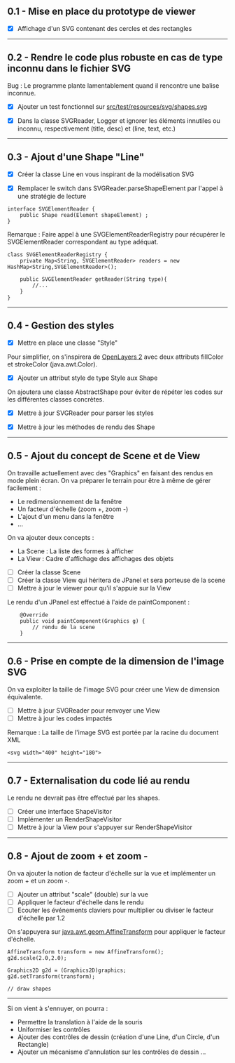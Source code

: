 
## 0.1 - Mise en place du prototype de viewer

- [x] Affichage d'un SVG contenant des cercles et des rectangles

---

## 0.2 - Rendre le code plus robuste en cas de type inconnu dans le fichier SVG

Bug : Le programme plante lamentablement quand il rencontre une balise inconnue.

- [x] Ajouter un test fonctionnel sur [src/test/resources/svg/shapes.svg](src/test/resources/svg/shapes.svg)

- [x] Dans la classe SVGReader, Logger et ignorer les éléments innutiles ou inconnu, respectivement (title, desc) et (line, text, etc.)

---

## 0.3 - Ajout d'une Shape "Line"

- [x] Créer la classe Line en vous inspirant de la modélisation SVG

- [x] Remplacer le switch dans SVGReader.parseShapeElement par l'appel à une stratégie de lecture

```
interface SVGElementReader {
    public Shape read(Element shapeElement) ;
}
```

Remarque : Faire appel à une SVGElementReaderRegistry pour récupérer
le SVGElementReader correspondant au type adéquat.

```
class SVGElementReaderRegistry {
    private Map<String, SVGElementReader> readers = new HashMap<String,SVGElementReader>();

    public SVGElementReader getReader(String type){
        //...
    }
}
```

---

## 0.4 - Gestion des styles

- [x] Mettre en place une classe "Style"

Pour simplifier, on s'inspirera de [OpenLayers 2](http://docs.openlayers.org/library/feature_styling.html#style-properties)
avec deux attributs fillColor et strokeColor (java.awt.Color).

- [x] Ajouter un attribut style de type Style aux Shape

On ajoutera une classe AbstractShape pour éviter de répéter les codes
sur les différentes classes concrètes.

- [x] Mettre à jour SVGReader pour parser les styles

- [x] Mettre à jour les méthodes de rendu des Shape


---

## 0.5 - Ajout du concept de Scene et de View

On travaille actuellement avec des "Graphics" en faisant des rendus en
mode plein écran. On va préparer le terrain pour être à même de gérer
facilement :

* Le redimensionnement de la fenêtre
* Un facteur d'échelle (zoom +, zoom -)
* L'ajout d'un menu dans la fenêtre
* ...

On va ajouter deux concepts :

* La Scene : La liste des formes à afficher
* La View : Cadre d'affichage des affichages des objets

- [ ] Créer la classe Scene
- [ ] Créer la classe View qui héritera de JPanel et sera porteuse de la scene
- [ ] Mettre à jour le viewer pour qu'il s'appuie sur la View

Le rendu d'un JPanel est effectué à l'aide de paintComponent :

```
    @Override
	public void paintComponent(Graphics g) {
	    // rendu de la scene
    }
```

---

## 0.6 - Prise en compte de la dimension de l'image SVG

On va exploiter la taille de l'image SVG pour créer une View de dimension
équivalente.

- [ ] Mettre à jour SVGReader pour renvoyer une View
- [ ] Mettre à jour les codes impactés

Remarque : La taille de l'image SVG est portée par la racine du document XML

```(svg)
<svg width="400" height="180">
```


---

## 0.7 - Externalisation du code lié au rendu

Le rendu ne devrait pas être effectué par les shapes.

- [ ] Créer une interface ShapeVisitor
- [ ] Implémenter un RenderShapeVisitor
- [ ] Mettre à jour la View pour s'appuyer sur RenderShapeVisitor

---

## 0.8 - Ajout de zoom + et zoom -

On va ajouter la notion de facteur d'échelle sur la vue et implémenter
un zoom + et un zoom -.

- [ ] Ajouter un attribut "scale" (double) sur la vue
- [ ] Appliquer le facteur d'échelle dans le rendu
- [ ] Ecouter les événements claviers pour multiplier ou diviser le facteur d'échelle par 1.2

On s'appuyera sur [java.awt.geom.AffineTransform](https://docs.oracle.com/javase/7/docs/api/java/awt/geom/AffineTransform.html)
pour appliquer le facteur d'échelle.

```
AffineTransform transform = new AffineTransform();
g2d.scale(2.0,2.0);

Graphics2D g2d = (Graphics2D)graphics;
g2d.setTransform(transform);

// draw shapes
```

---

Si on vient à s'ennuyer, on pourra :

* Permettre la translation à l'aide de la souris
* Uniformiser les contrôles
* Ajouter des contrôles de dessin (création d'une Line, d'un Circle, d'un Rectangle)
* Ajouter un mécanisme d'annulation sur les contrôles de dessin
...
